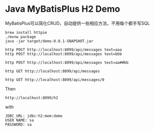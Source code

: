 Java MyBatisPlus H2 Demo
==============================

MyBatisPlus可以简化CRUD，自动提供一些相应方法，不用每个都手写SQL

```
brew install httpie
./mvnw package
java -jar target/demo-0.0.1-SNAPSHOT.jar
```

```
http POST http://localhost:8099/api/messages text=aaa
http POST http://localhost:8099/api/messages text=bbb

http POST http://localhost:8099/api/messages text=aa##bb

http GET http://localhost:8099/api/messages

http GET http://localhost:8099/api/messages/0
```

Then

```
http://localhost:8099/h2
```

with

```
JDBC_URL: jdbc:h2:mem:demo
USER NAME: sa
PASSWORD: sa
```
